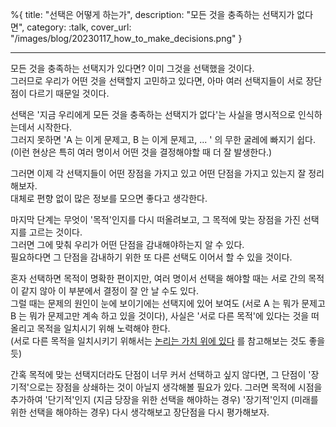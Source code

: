 %{
title: "선택은 어떻게 하는가",
description: "모든 것을 충족하는 선택지가 없다면",
category: :talk,
cover_url: "/images/blog/20230117_how_to_make_decisions.png"
}

---

모든 것을 충족하는 선택지가 있다면? 이미 그것을 선택했을 것이다.\
그러므로 우리가 어떤 것을 선택할지 고민하고 있다면, 아마 여러 선택지들이 서로 장단점이 다르기 때문일 것이다.

선택은 '지금 우리에게 모든 것을 충족하는 선택지가 없다'는 사실을 명시적으로 인식하는데서 시작한다.\
그러지 못하면 'A 는 이게 문제고, B 는 이게 문제고, ... ' 의 무한 굴레에 빠지기 쉽다.\
(이런 현상은 특히 여러 명이서 어떤 것을 결정해야할 때 더 잘 발생한다.)

그러면 이제 각 선택지들이 어떤 장점을 가지고 있고 어떤 단점을 가지고 있는지 잘 정리해보자.\
대체로 편향 없이 많은 정보를 모으면 좋다고 생각한다.

마지막 단계는 무엇이 '목적'인지를 다시 떠올려보고, 그 목적에 맞는 장점을 가진 선택지를 고르는 것이다.\
그러면 그에 맞춰 우리가 어떤 단점을 감내해야하는지 알 수 있다.\
필요하다면 그 단점을 감내하기 위한 또 다른 선택도 이어서 할 수 있을 것이다.

혼자 선택하면 목적이 명확한 편이지만, 여러 명이서 선택을 해야할 때는 서로 간의 목적이 같지 않아 이 부분에서 결정이 잘 안 날 수도 있다.\
그럴 때는 문제의 원인이 눈에 보이기에는 선택지에 있어 보여도 (서로 A 는 뭐가 문제고 B 는 뭐가 문제고만 계속 하고 있을 것이다), 사실은 '서로 다른 목적'에 있다는 것을 떠올리고 목적을 일치시기 위해 노력해야 한다.\
(서로 다른 목적을 일치시키기 위해서는 [논리는 가치 위에 있다](/blog/logic_is_based_on_values) 를 참고해보는 것도 좋을 듯)

간혹 목적에 맞는 선택지더라도 단점이 너무 커서 선택하고 싶지 않다면, 그 단점이 '장기적'으로는 장점을 상쇄하는 것이 아닐지 생각해볼 필요가 있다. 그러면 목적에 시점을 추가하여 '단기적'인지 (지금 당장을 위한 선택을 해야하는 경우) '장기적'인지 (미래를 위한 선택을 해야하는 경우) 다시 생각해보고 장단점을 다시 평가해보자.
